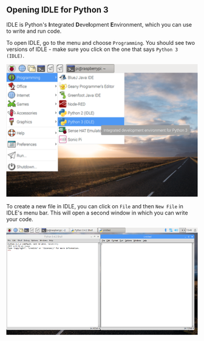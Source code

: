 ## Opening IDLE for Python 3

IDLE is Python's **I**ntegrated **D**eve**l**opment **E**nvironment, which you can use to write and run code.

To open IDLE, go to the menu and choose `Programming`.
You should see two versions of IDLE - make sure you click on the one that says `Python 3 (IDLE)`.

![Opening IDLE](images/opening-idle.png)

To create a new file in IDLE, you can click on `File` and then `New File` in IDLE's menu bar.
This will open a second window in which you can write your code.


![New Window](images/new-window.png)


